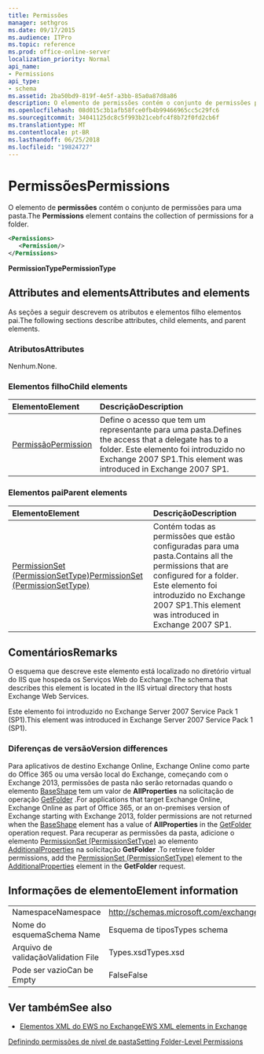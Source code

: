 ```yaml
---
title: Permissões
manager: sethgros
ms.date: 09/17/2015
ms.audience: ITPro
ms.topic: reference
ms.prod: office-online-server
localization_priority: Normal
api_name:
- Permissions
api_type:
- schema
ms.assetid: 2ba50bd9-819f-4e5f-a3bb-85a0a87d8a86
description: O elemento de permissões contém o conjunto de permissões para uma pasta.
ms.openlocfilehash: 08d015c3b1afb58fce0fb4b99466965cc5c29fc6
ms.sourcegitcommit: 34041125dc8c5f993b21cebfc4f8b72f0fd2cb6f
ms.translationtype: MT
ms.contentlocale: pt-BR
ms.lasthandoff: 06/25/2018
ms.locfileid: "19824727"
---
```

# <a name="permissions"></a><span data-ttu-id="bee1a-103">Permissões</span><span class="sxs-lookup"><span data-stu-id="bee1a-103">Permissions</span></span>

<span data-ttu-id="bee1a-104">O elemento de **permissões** contém o conjunto de permissões para uma pasta.</span><span class="sxs-lookup"><span data-stu-id="bee1a-104">The **Permissions** element contains the collection of permissions for a folder.</span></span> 
  
```XML
<Permissions>
   <Permission/>
</Permissions>
```

 <span data-ttu-id="bee1a-105">**PermissionType**</span><span class="sxs-lookup"><span data-stu-id="bee1a-105">**PermissionType**</span></span>
## <a name="attributes-and-elements"></a><span data-ttu-id="bee1a-106">Attributes and elements</span><span class="sxs-lookup"><span data-stu-id="bee1a-106">Attributes and elements</span></span>

<span data-ttu-id="bee1a-107">As seções a seguir descrevem os atributos e elementos filho elementos pai.</span><span class="sxs-lookup"><span data-stu-id="bee1a-107">The following sections describe attributes, child elements, and parent elements.</span></span>
  
### <a name="attributes"></a><span data-ttu-id="bee1a-108">Atributos</span><span class="sxs-lookup"><span data-stu-id="bee1a-108">Attributes</span></span>

<span data-ttu-id="bee1a-109">Nenhum.</span><span class="sxs-lookup"><span data-stu-id="bee1a-109">None.</span></span>
  
### <a name="child-elements"></a><span data-ttu-id="bee1a-110">Elementos filho</span><span class="sxs-lookup"><span data-stu-id="bee1a-110">Child elements</span></span>

|<span data-ttu-id="bee1a-111">**Elemento**</span><span class="sxs-lookup"><span data-stu-id="bee1a-111">**Element**</span></span>|<span data-ttu-id="bee1a-112">**Descrição**</span><span class="sxs-lookup"><span data-stu-id="bee1a-112">**Description**</span></span>|
|:-----|:-----|
|[<span data-ttu-id="bee1a-113">Permissão</span><span class="sxs-lookup"><span data-stu-id="bee1a-113">Permission</span></span>](permission.md) <br/> |<span data-ttu-id="bee1a-114">Define o acesso que tem um representante para uma pasta.</span><span class="sxs-lookup"><span data-stu-id="bee1a-114">Defines the access that a delegate has to a folder.</span></span> <span data-ttu-id="bee1a-115">Este elemento foi introduzido no Exchange 2007 SP1.</span><span class="sxs-lookup"><span data-stu-id="bee1a-115">This element was introduced in Exchange 2007 SP1.</span></span>  <br/> |
   
### <a name="parent-elements"></a><span data-ttu-id="bee1a-116">Elementos pai</span><span class="sxs-lookup"><span data-stu-id="bee1a-116">Parent elements</span></span>

|<span data-ttu-id="bee1a-117">**Elemento**</span><span class="sxs-lookup"><span data-stu-id="bee1a-117">**Element**</span></span>|<span data-ttu-id="bee1a-118">**Descrição**</span><span class="sxs-lookup"><span data-stu-id="bee1a-118">**Description**</span></span>|
|:-----|:-----|
|[<span data-ttu-id="bee1a-119">PermissionSet (PermissionSetType)</span><span class="sxs-lookup"><span data-stu-id="bee1a-119">PermissionSet (PermissionSetType)</span></span>](permissionset-permissionsettype.md) <br/> |<span data-ttu-id="bee1a-120">Contém todas as permissões que estão configuradas para uma pasta.</span><span class="sxs-lookup"><span data-stu-id="bee1a-120">Contains all the permissions that are configured for a folder.</span></span> <span data-ttu-id="bee1a-121">Este elemento foi introduzido no Exchange 2007 SP1.</span><span class="sxs-lookup"><span data-stu-id="bee1a-121">This element was introduced in Exchange 2007 SP1.</span></span>  <br/> |
   
## <a name="remarks"></a><span data-ttu-id="bee1a-122">Comentários</span><span class="sxs-lookup"><span data-stu-id="bee1a-122">Remarks</span></span>

<span data-ttu-id="bee1a-123">O esquema que descreve este elemento está localizado no diretório virtual do IIS que hospeda os Serviços Web do Exchange.</span><span class="sxs-lookup"><span data-stu-id="bee1a-123">The schema that describes this element is located in the IIS virtual directory that hosts Exchange Web Services.</span></span>
  
<span data-ttu-id="bee1a-124">Este elemento foi introduzido no Exchange Server 2007 Service Pack 1 (SP1).</span><span class="sxs-lookup"><span data-stu-id="bee1a-124">This element was introduced in Exchange Server 2007 Service Pack 1 (SP1).</span></span>
  
### <a name="version-differences"></a><span data-ttu-id="bee1a-125">Diferenças de versão</span><span class="sxs-lookup"><span data-stu-id="bee1a-125">Version differences</span></span>

<span data-ttu-id="bee1a-126">Para aplicativos de destino Exchange Online, Exchange Online como parte do Office 365 ou uma versão local do Exchange, começando com o Exchange 2013, permissões de pasta não serão retornadas quando o elemento [BaseShape](baseshape.md) tem um valor de **AllProperties** na solicitação de operação [GetFolder](getfolder-operation.md) .</span><span class="sxs-lookup"><span data-stu-id="bee1a-126">For applications that target Exchange Online, Exchange Online as part of Office 365, or an on-premises version of Exchange starting with Exchange 2013, folder permissions are not returned when the [BaseShape](baseshape.md) element has a value of **AllProperties** in the [GetFolder](getfolder-operation.md) operation request.</span></span> <span data-ttu-id="bee1a-127">Para recuperar as permissões da pasta, adicione o elemento [PermissionSet (PermissionSetType)](permissionset-permissionsettype.md) ao elemento [AdditionalProperties](additionalproperties.md) na solicitação **GetFolder** .</span><span class="sxs-lookup"><span data-stu-id="bee1a-127">To retrieve folder permissions, add the [PermissionSet (PermissionSetType)](permissionset-permissionsettype.md) element to the [AdditionalProperties](additionalproperties.md) element in the **GetFolder** request.</span></span> 
  
## <a name="element-information"></a><span data-ttu-id="bee1a-128">Informações de elemento</span><span class="sxs-lookup"><span data-stu-id="bee1a-128">Element information</span></span>

|||
|:-----|:-----|
|<span data-ttu-id="bee1a-129">Namespace</span><span class="sxs-lookup"><span data-stu-id="bee1a-129">Namespace</span></span>  <br/> |http://schemas.microsoft.com/exchange/services/2006/types  <br/> |
|<span data-ttu-id="bee1a-130">Nome do esquema</span><span class="sxs-lookup"><span data-stu-id="bee1a-130">Schema Name</span></span>  <br/> |<span data-ttu-id="bee1a-131">Esquema de tipos</span><span class="sxs-lookup"><span data-stu-id="bee1a-131">Types schema</span></span>  <br/> |
|<span data-ttu-id="bee1a-132">Arquivo de validação</span><span class="sxs-lookup"><span data-stu-id="bee1a-132">Validation File</span></span>  <br/> |<span data-ttu-id="bee1a-133">Types.xsd</span><span class="sxs-lookup"><span data-stu-id="bee1a-133">Types.xsd</span></span>  <br/> |
|<span data-ttu-id="bee1a-134">Pode ser vazio</span><span class="sxs-lookup"><span data-stu-id="bee1a-134">Can be Empty</span></span>  <br/> |<span data-ttu-id="bee1a-135">False</span><span class="sxs-lookup"><span data-stu-id="bee1a-135">False</span></span>  <br/> |
   
## <a name="see-also"></a><span data-ttu-id="bee1a-136">Ver também</span><span class="sxs-lookup"><span data-stu-id="bee1a-136">See also</span></span>



- [<span data-ttu-id="bee1a-137">Elementos XML do EWS no Exchange</span><span class="sxs-lookup"><span data-stu-id="bee1a-137">EWS XML elements in Exchange</span></span>](ews-xml-elements-in-exchange.md)


[<span data-ttu-id="bee1a-138">Definindo permissões de nível de pasta</span><span class="sxs-lookup"><span data-stu-id="bee1a-138">Setting Folder-Level Permissions</span></span>](http://msdn.microsoft.com/library/c7530e86-5112-401c-b10a-9c054ae59f07%28Office.15%29.aspx)


